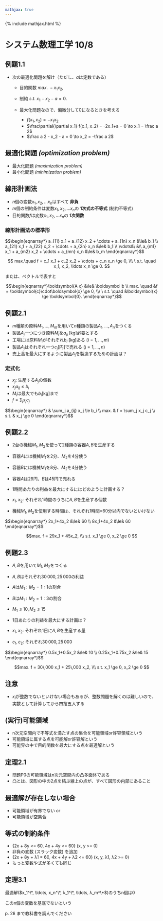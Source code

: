 ```yaml
---
mathjax: true
---
```


{% include mathjax.html %}

# システム数理工学 10/8

## 例題1.1
* 次の最適化問題を解け（ただし、$a$は定数である）
  * 目的関数 $max.\ -x_1 x_2,$
  * 制約 $s.t.\ x_1-x_2-a=0.$

  * 最大化問題なので、偏微分して0になるときを考える
    * $f(x_1, x_2) = -x_1 x_2$
    * $\frac\partial{\partial x_1} f(x_1, x_2) = -2x_1+a = 0 \to x_1 = \frac a 2$
    * $\frac a 2 - x_2 - a = 0 \to x_2 = -\frac a 2$

## 最適化問題 _(optimization problem)_
* 最大化問題 _(maximization problem)_
* 最小化問題 _(minimization problem)_

## 線形計画法
* $n$個の変数$x_1, x_2, \ldots x_n$はすべて **非負**
* $m$個の制約条件は変数$x_1, x_2, \ldots x_n$の **1次式の不等式** (制約不等式)
* 目的関数$f$は変数$x_1, x_2, \ldots x_n$の **1次関数**

### 線形計画法の標準形

<div>$$\begin{eqnarray*}
a_{11} x_1 + a_{12} x_2 + \cdots + a_{1n} x_n &\le& b_1 \\
a_{21} x_1 + a_{22} x_2 + \cdots + a_{2n} x_n &\le& b_1 \\
\vdots&\ &\\
a_{m1} x_1 + a_{m2} x_2 + \cdots + a_{mn} x_n &\le& b_m
\end{eqnarray*}$$</div>

$$ max.\quad f = c_1 x_1 + c_2 x_2 + \cdots + c_n x_n \ge 0, \\\ \ s.t. \quad x_1, x_2, \ldots x_n \ge 0. $$

または、ベクトルで表すと

$$\begin{eqnarray*}\boldsymbol{A x} &\le& \boldsymbol b \\ max. \quad &f = \boldsymbol{c}\cdot\boldsymbol{x} \ge 0, \\\ \ s.t. \quad &\boldsymbol{x} \ge \boldsymbol{0}. \end{eqnarray*}$$

## 例題2.1

* $m$種類の原料$M_1,\ldots,M_m$を用いて$n$種類の製品$A_1,\ldots,A_n$をつくる
* 製品$A_j$一つにつき原料$M_i$を$a_{ij}\ \text{[kg]}$必要とする
* 工場には原料$M_i$がそれぞれ$b_i\ \text{[kg]}$ある ($i = 1,\ldots,m$)
* 製品$A_j$はそれぞれ一つ$c_j\text{[円]}$で売れる ($j = 1,\ldots,n$)
* 売上高を最大にするように製品$A_j$を製造するための計画は？

### 定式化
* $x_j$: 生産する$A_j$の個数
* $x_j a_{ij} \le b_i$
* $M_i$は最大でも$b_i$[kg]まで
* $f = \sum_j x_j c_j$


<div>$$\begin{eqnarray*}
& \sum_j a_{ij} x_j \le b_i \\
max. & f = \sum_j x_j c_j \\
s.t. & x_j \ge 0
\end{eqnarray*}$$</div>

## 例題2.2
* 2台の機械$M_1,M_2$を使って2種類の容器$A,B$を生産する
* 容器$A$には機械$M_1$を2分、$M_2$を4分使う
* 容器$B$には機械$M_1$を8分、$M_2$を4分使う
* 容器$A$は29円、$B$は45円で売れる
* 1時間あたりの利益を最大にするにはどのように計画する？


* $x_1, x_2$: それぞれ1時間のうちに$A, B$を生産する個数
* 機械$M_1,M_2$を使用する時間は、それぞれ1時間=60分以内でないといけない

<div>$$\begin{eqnarray*}
2x_1+4x_2 &\le& 60 \\
8x_1+4x_2 &\le& 60
\end{eqnarray*}$$</div>

$$max. f = 29x_1 + 45x_2, \\\ s.t. x_1 \ge 0, x_2 \ge 0 $$

## 例題2.3
* $A, B$を用いて$M_1, M_2$をつくる
* $A, B$はそれぞれ$30\,000, 25\,000$の利益
* $A$は$M_1:M_2=1:1$の割合
* $B$は$M_1:M_2=1:3$の割合
* $M_1\le10, M_2\le15$
* 1日あたりの利益を最大にする計画は？


* $x_1, x_2$: それぞれ1日に$A,B$を生産する量
* $c_1, c_2$: それぞれ$30\,000, 25\,000$
<div>$$\begin{eqnarray*}
0.5x_1+0.5x_2 &\le& 10 \\
0.25x_1+0.75x_2 &\le& 15
\end{eqnarray*}$$</div>

$$max. f = 30\,000 x_1 + 25\,000 x_2, \\\ s.t. x_1 \ge 0, x_2 \ge 0 $$

## 注意
* $x_i$が整数でないといけない場合もあるが、整数問題を解くのは難しいので、実数として計算してから四捨五入する

## (実行)可能領域
* n次元空間内で不等式を満たす点の集合を可能領域or許容領域という
* 可能領域に属する点を可能解or許容解という
* 可能界の中で目的関数を最大にする点を最適解という

## 定理2.1
* 問題P0の可能領域は$n$次元空間内の凸多面体である
* 凸とは、図形の中の2点を結ぶ線上の点が、すべて図形の内部にあること

## 最適解が存在しない場合
* 可能領域が有界でない or
* 可能領域が空集合

## 等式の制約条件
* {2x + 8y <= 60, 4x + 4y <= 60} (x, y >= 0)
* 非負の変数 (スラック変数) を追加
* {2x + 8y + λ1 = 60, 4x + 4y + λ2 <= 60} (x, y, λ1, λ2 >= 0)
* もっと変数や式が多くても同じ

## 定理3.1
最適解($x_1^\*, \ldots, x_n^\*, λ_1^\*, \ldots, λ_m^\*$)のうちn個は0

このn個の変数を基底でないという

p. 28 まで教科書を読んでください

